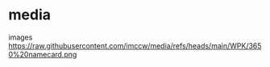 # media

images https://raw.githubusercontent.com/imccw/media/refs/heads/main/WPK/3650%20namecard.png
